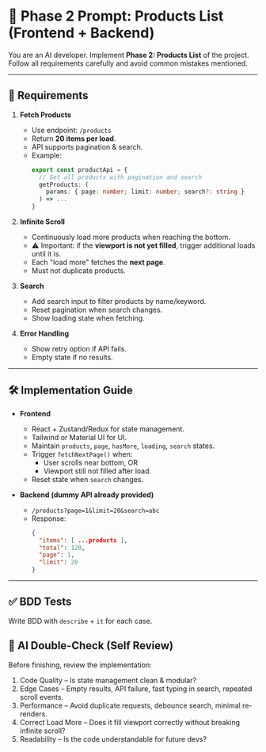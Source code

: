 # 🚀 Phase 2 Prompt: Products List (Frontend + Backend)

You are an AI developer. Implement **Phase 2: Products List** of the project.  
Follow all requirements carefully and avoid common mistakes mentioned.

---

## 📑 Requirements

1. **Fetch Products**

   - Use endpoint: `/products`
   - Return **20 items per load**.
   - API supports pagination & search.
   - Example:
     ```ts
     export const productApi = {
       // Get all products with pagination and search
       getProducts: (
         params: { page: number; limit: number; search?: string }
       ) => ...
     }
     ```

2. **Infinite Scroll**

   - Continuously load more products when reaching the bottom.
   - ⚠️ Important: if the **viewport is not yet filled**, trigger additional loads until it is.
   - Each "load more" fetches the **next page**.
   - Must not duplicate products.

3. **Search**

   - Add search input to filter products by name/keyword.
   - Reset pagination when search changes.
   - Show loading state when fetching.

4. **Error Handling**
   - Show retry option if API fails.
   - Empty state if no results.

---

## 🛠️ Implementation Guide

- **Frontend**

  - React + Zustand/Redux for state management.
  - Tailwind or Material UI for UI.
  - Maintain `products`, `page`, `hasMore`, `loading`, `search` states.
  - Trigger `fetchNextPage()` when:
    - User scrolls near bottom, OR
    - Viewport still not filled after load.
  - Reset state when `search` changes.

- **Backend (dummy API already provided)**
  - `/products?page=1&limit=20&search=abc`
  - Response:
    ```json
    {
      "items": [ ...products ],
      "total": 120,
      "page": 1,
      "limit": 20
    }
    ```

---

## ✅ BDD Tests

Write BDD with `describe` + `it` for each case.

## 🔄 AI Double-Check (Self Review)

Before finishing, review the implementation:

1. Code Quality – Is state management clean & modular?
2. Edge Cases – Empty results, API failure, fast typing in search, repeated scroll events.
3. Performance – Avoid duplicate requests, debounce search, minimal re-renders.
4. Correct Load More – Does it fill viewport correctly without breaking infinite scroll?
5. Readability – Is the code understandable for future devs?
